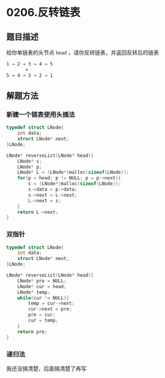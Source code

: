 # 0206.反转链表

## 题目描述

给你单链表的头节点 `head` ，请你反转链表，并返回反转后的链表

```html
1 → 2 → 3 → 4 → 5
	   ⬇️
5 → 4 → 3 → 2 → 1
```

## 解题方法

### 新建一个链表使用头插法

```c
typedef struct LNode{
    int data;
    struct LNode* next;
}LNode;

LNode* reverseList(LNode* head){
    LNode* s;
    LNode* p;
    LNode* L = (LNode*)malloc(sizeof(LNode));
    for(p = head; p != NULL; p = p->next){
        s = (LNode*)malloc(sizeof(LNode));
        s->data = p->data;
        s->next = L->next;
        L->next = s;
    }
    return L->next;
}
```

### 双指针

```c
typedef struct LNode{
    int data;
    struct LNode* next;
}LNode;

LNode* reverseList(LNode* head){
    LNode* pre = NULL;
    LNode* cur = head;
    LNode* temp;
    while(cur != NULL){
        temp = cur->next;
        cur->next = pre;
        pre = cur;
        cur = temp;
    }
    return pre;
}
```

### 递归法

我还没搞清楚，后面搞清楚了再写

